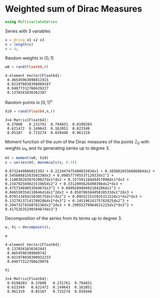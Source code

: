 
# Weighted sum of Dirac Measures 


```julia
using MultivariateSeries
```

Series with 3 variables


```julia
x = @ring x1 x2 x3
n = length(x)
r = 4;
```

Random weights in $[0,1]$


```julia
w0 = rand(Float64,r)
```




    4-element Vector{Float64}:
     0.46545963898811915
     0.021978038390889187
     0.04877312766629227
     0.1370341036362387



Random points in $[0,1]^n$


```julia
Xi0 = rand(Float64,n,r)
```




    3×4 Matrix{Float64}:
     0.37808   0.231761  0.794831  0.0190203
     0.621472  0.149643  0.162051  0.623349
     0.85187   0.715274  0.039446  0.961319



Moment function of the sum of the Dirac measures of the points $\Xi_0$ with weights $\omega_0$ and its generating series up to degree 3.


```julia
mt = moment(w0, Xi0)
s = series(mt, monomials(x, 0:3))
```




    0.6732449086815393 + 0.22244747548801583dx1 + 0.3858826556686884dx2 + 0.5458888158350238dx3 + 0.09857770553712933dx1^2 + 0.11803628307639027dx1*dx2 + 0.15759110449457098dx1*dx3 + 0.23479256902151965dx2^2 + 0.3312005626490396dx2*dx3 + 0.4757340405356967dx3^2 + 0.049920949492184286dx1^3 + 0.04655035411064641dx1^2dx2 + 0.05878658405010533dx1^2dx3 + 0.07011345415830575dx1*dx2^2 + 0.09552151593531152dx1*dx2*dx3 + 0.13278137141780286dx1*dx3^2 + 0.14519624175782025dx2^3 + 0.2047327416078236dx2^2dx3 + 0.29055270964631225dx2*dx3^2 + 0.41752635290304874dx3^3



Decomposition of the series from its terms up to degree 3.


```julia
w, Xi = decompose(s);
```


```julia
w
```




    4-element Vector{Float64}:
     0.1370341036362443
     0.4654596389880742
     0.021978038390932233
     0.04877312766629078




```julia
Xi
```




    3×4 Matrix{Float64}:
     0.0190203  0.37808   0.231761  0.794831
     0.623349   0.621472  0.149643  0.162051
     0.961319   0.85187   0.715274  0.039446


